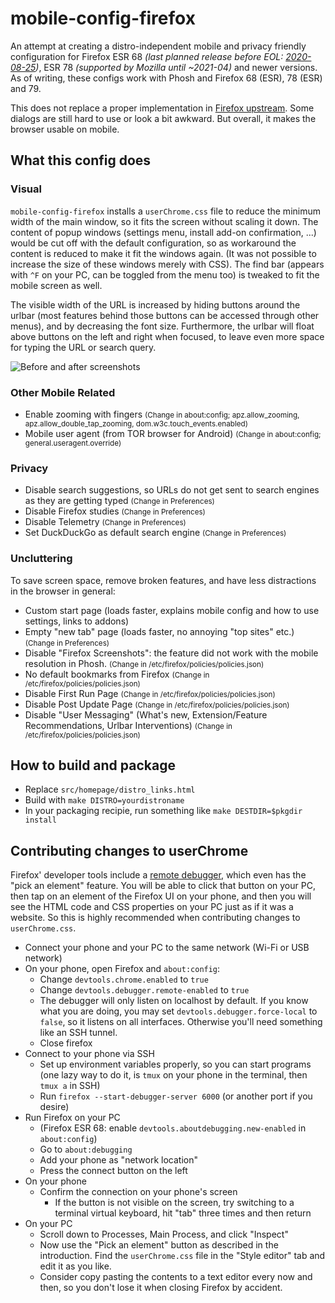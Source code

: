 # mobile-config-firefox

An attempt at creating a distro-independent mobile and privacy friendly configuration for Firefox ESR 68 *(last planned release before EOL: [2020-08-25](https://wiki.mozilla.org/Release_Management/Calendar))*, ESR 78 *(supported by Mozilla until ~2021-04)* and newer versions. As of writing, these configs work with Phosh and Firefox 68 (ESR), 78 (ESR) and 79.

This does not replace a proper implementation in [Firefox upstream](https://bugzilla.mozilla.org/show_bug.cgi?id=1579348). Some dialogs are still hard to use or look a bit awkward. But overall, it makes the browser usable on mobile.

## What this config does
### Visual
`mobile-config-firefox` installs a `userChrome.css` file to reduce the minimum width of the main window, so it fits the screen without scaling it down. The content of popup windows (settings menu, install add-on confirmation, ...) would be cut off with the default configuration, so as workaround the content is reduced to make it fit the windows again. (It was not possible to increase the size of these windows merely with CSS). The find bar (appears with `^F` on your PC, can be toggled from the menu too) is tweaked to fit the mobile screen as well.

The visible width of the URL is increased by hiding buttons around the urlbar (most features behind those buttons can be accessed through other menus), and by decreasing the font size. Furthermore, the urlbar will float above buttons on the left and right when focused, to leave even more space for typing the URL or search query.

![Before and after screenshots](https://postmarketos.org/static/img/2020-08/mobile-config-firefox-esr78.jpg)

### Other Mobile Related
* Enable zooming with fingers <small>(Change in about:config; apz.allow_zooming, apz.allow_double_tap_zooming, dom.w3c.touch_events.enabled)</small>
* Mobile user agent (from TOR browser for Android) <small>(Change in about:config; general.useragent.override)</small>

### Privacy
* Disable search suggestions, so URLs do not get sent to search engines as they are getting typed <small>(Change in Preferences)</small>
* Disable Firefox studies <small>(Change in Preferences)</small>
* Disable Telemetry <small>(Change in Preferences)</small>
* Set DuckDuckGo as default search engine <small>(Change in Preferences)</small>

### Uncluttering
To save screen space, remove broken features, and have less distractions in the browser in general:
* Custom start page (loads faster, explains mobile config and how to use settings, links to addons)
* Empty "new tab" page (loads faster, no annoying "top sites" etc.) <small>(Change in Preferences)</small>
* Disable "Firefox Screenshots": the feature did not work with the mobile resolution in Phosh. <small>(Change in /etc/firefox/policies/policies.json)</small>
* No default bookmarks from Firefox <small>(Change in /etc/firefox/policies/policies.json)</small>
* Disable First Run Page <small>(Change in /etc/firefox/policies/policies.json)</small>
* Disable Post Update Page <small>(Change in /etc/firefox/policies/policies.json)</small>
* Disable "User Messaging" (What's new, Extension/Feature Recommendations, Urlbar Interventions) <small>(Change in /etc/firefox/policies/policies.json)</small>

## How to build and package

* Replace `src/homepage/distro_links.html`
* Build with `make DISTRO=yourdistroname`
* In your packaging recipie, run something like `make DESTDIR=$pkgdir install`

## Contributing changes to userChrome
Firefox' developer tools include a [remote debugger](https://developer.mozilla.org/en-US/docs/Tools/Remote_Debugging), which even has the "pick an element" feature. You will be able to click that button on your PC, then tap on an element of the Firefox UI on your phone, and then you will see the HTML code and CSS properties on your PC just as if it was a website. So this is highly recommended when contributing changes to `userChrome.css`.

* Connect your phone and your PC to the same network (Wi-Fi or USB network)
* On your phone, open Firefox and `about:config`:
  * Change `devtools.chrome.enabled` to `true`
  * Change `devtools.debugger.remote-enabled` to `true`
  * The debugger will only listen on localhost by default. If you know what you are doing, you may set `devtools.debugger.force-local` to `false`, so it listens on all interfaces. Otherwise you'll need something like an SSH tunnel.
  * Close firefox
* Connect to your phone via SSH
  * Set up environment variables properly, so you can start programs (one lazy way to do it, is `tmux` on your phone in the terminal, then `tmux a` in SSH)
  * Run `firefox --start-debugger-server 6000` (or another port if you desire)
* Run Firefox on your PC
  * (Firefox ESR 68: enable `devtools.aboutdebugging.new-enabled` in `about:config`)
  * Go to `about:debugging`
  * Add your phone as "network location"
  * Press the connect button on the left
* On your phone
  * Confirm the connection on your phone's screen
    * If the button is not visible on the screen, try switching to a terminal virtual keyboard, hit "tab" three times and then return
* On your PC
  * Scroll down to Processes, Main Process, and click "Inspect"
  * Now use the "Pick an element" button as described in the introduction. Find the `userChrome.css` file in the "Style editor" tab and edit it as you like.
  * Consider copy pasting the contents to a text editor every now and then, so you don't lose it when closing Firefox by accident.